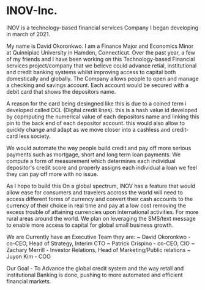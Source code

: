 # INOV-Inc.
INOV is a technology-based financial services Company I began developing in march of 2021. 

  My name is David Okoronkwo. I am a Finance Major and Economics Minor at Quinnipiac University in Hamden, Connecticut.
Over the past year, a few of my friends and I have been working on this Technology-based Financial services project/company that we believe could advance retial, institutional and credit banking systems whilst improving access to capital both domestically and globally. 
The Company allows people to open and manage a checking and savings account. Each account would be secured with a debit card that shows the depositors name. 

A reason for the card being desingned like this is due to a coined term i developed called DCL (Digital credit lines). this is a hash value id developed by copmputing the numerical value of each depositors name and linking this pin to the back end of each depositor account. this would also allow to quickly change and adapt as we move closer into a cashless and credit-card less society. 

We would automate the way people build credit and pay off more serious payments such as mortgage, short and long term loan payments. We compute a form of measurement which determines each individual depositor's credit score and properly assigns each individual a loan we feel they can pay off more with no issue. 

As I hope to build this On a global spectrum, INOV has a feature that would allow ease for consumers and travelers accross the world will need to access different forms of currency and convert their cash accounts to the currency of their choice in real time and pay at a low cost removing the excess trouble of attaining currencies upon international activities. 
For more rural areas around the world. We plan on leveraging the SMS/text message to enable more access to capital for global small business growth. 

We are Currently have an Executive Team 
they are:
~ David Okoronkwo - co-CEO, Head of Strategy, Interim CTO
~ Patrick Crispino - co-CEO, CIO
~ Zachary Merrill - Investor Relations, Head of Marketing/Public relations
~ Juyon Kim - COO

Our Goal - To Advance the global credit system and the way retail and institutional Banking is done, pushing to more automated and efficient financial markets.





